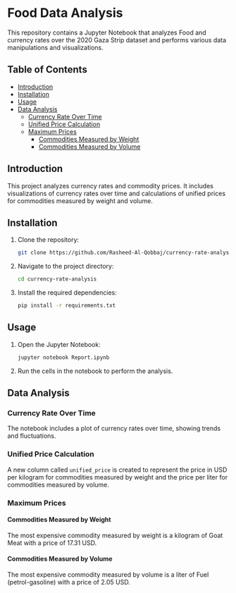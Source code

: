 # Food Data Analysis

This repository contains a Jupyter Notebook that analyzes Food and currency rates over the 2020 Gaza Strip dataset and performs various data manipulations and visualizations.

## Table of Contents

- [Introduction](#introduction)
- [Installation](#installation)
- [Usage](#usage)
- [Data Analysis](#data-analysis)
  - [Currency Rate Over Time](#currency-rate-over-time)
  - [Unified Price Calculation](#unified-price-calculation)
  - [Maximum Prices](#maximum-prices)
    - [Commodities Measured by Weight](#commodities-measured-by-weight)
    - [Commodities Measured by Volume](#commodities-measured-by-volume)

## Introduction

This project analyzes currency rates and commodity prices. It includes visualizations of currency rates over time and calculations of unified prices for commodities measured by weight and volume.

## Installation

1. Clone the repository:
    ```sh
    git clone https://github.com/Rasheed-Al-Qobbaj/currency-rate-analysis.git
    ```
2. Navigate to the project directory:
    ```sh
    cd currency-rate-analysis
    ```
3. Install the required dependencies:
    ```sh
    pip install -r requirements.txt
    ```

## Usage

1. Open the Jupyter Notebook:
    ```sh
    jupyter notebook Report.ipynb
    ```
2. Run the cells in the notebook to perform the analysis.

## Data Analysis

### Currency Rate Over Time

The notebook includes a plot of currency rates over time, showing trends and fluctuations.

### Unified Price Calculation

A new column called `unified_price` is created to represent the price in USD per kilogram for commodities measured by weight and the price per liter for commodities measured by volume.

### Maximum Prices

#### Commodities Measured by Weight

The most expensive commodity measured by weight is a kilogram of Goat Meat with a price of 17.31 USD.

#### Commodities Measured by Volume

The most expensive commodity measured by volume is a liter of Fuel (petrol-gasoline) with a price of 2.05 USD.
